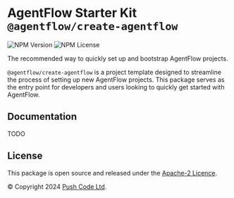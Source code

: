 # AgentFlow Starter Kit `@agentflow/create-agentflow`

![NPM Version](https://img.shields.io/npm/v/%40agentflow%2Fcreate-agentflow?style=flat-square)
![NPM License](https://img.shields.io/npm/l/%40agentflow%2Fcreate-agentflow?style=flat-square)

The recommended way to quickly set up and bootstrap AgentFlow projects.

`@agentflow/create-agentflow` is a project template designed to streamline the process of setting up new AgentFlow projects. This package serves as the entry point for developers and users looking to quickly get started with AgentFlow.

## Documentation

TODO

## License

This package is open source and released under the [Apache-2 Licence](https://github.com/lebrunel/agentflow/blob/master/LICENSE).

© Copyright 2024 [Push Code Ltd](https://www.pushcode.com/).
